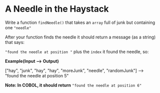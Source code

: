 ﻿# A Needle in the Haystack

Write a function `findNeedle()` that takes an `array` full of junk but containing one `"needle"`

After your function finds the needle it should return a message (as a string) that says:

`"found the needle at position "` plus the `index` it found the needle, so:

**Example(Input --> Output)**

["hay", "junk", "hay", "hay", "moreJunk", "needle", "randomJunk"] --> "found the needle at position 5"

**Note: In COBOL, it should return** `"found the needle at position 6"`